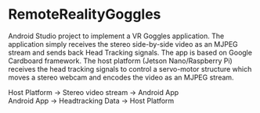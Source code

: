 # RemoteRealityGoggles  

Android Studio project to implement a VR Goggles application. The application simply receives the stereo side-by-side video as an MJPEG stream and sends back Head Tracking signals. The app is based on Google Cardboard framework. The host platform (Jetson Nano/Raspberry Pi) receives the head tracking signals to control a servo-motor structure which moves a stereo webcam and encodes the video as an MJPEG stream.  

Host Platform -> Stereo video stream -> Android App  
Android App   -> Headtracking Data   -> Host Platform 
